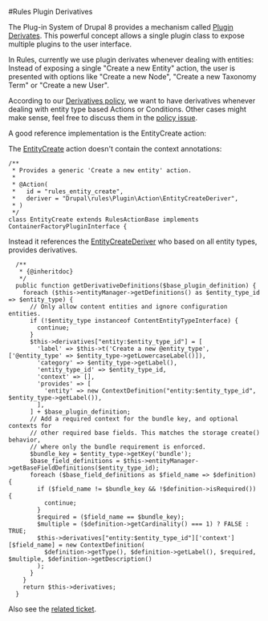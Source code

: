#Rules Plugin Derivatives

The Plug-in System of Drupal 8 provides a mechanism called [Plugin Derivates](https://www.drupal.org/node/1653226). This powerful concept allows a single plugin class to expose multiple plugins to the user interface.

In Rules, currently we use plugin derivates whenever dealing with entities: Instead of exposing a single "Create a new Entity" action, the user is presented with options like "Create a new Node", "Create a new Taxonomy Term" or "Create a new User".

According to our [Derivatives policy](https://www.drupal.org/node/2473169), we want to have derivatives whenever dealing with entity type based Actions or Conditions. Other cases might make sense, feel free to discuss them in the [policy issue](https://www.drupal.org/node/2473169).

A good reference implementation is the EntityCreate action:


The [EntityCreate](https://github.com/fago/rules/blob/8.x-3.x/src/Plugin/Action/EntityCreate.php) action doesn't contain the context annotations:

```
/**
 * Provides a generic 'Create a new entity' action.
 *
 * @Action(
 *   id = "rules_entity_create",
 *   deriver = "Drupal\rules\Plugin\Action\EntityCreateDeriver",
 * )
 */
class EntityCreate extends RulesActionBase implements ContainerFactoryPluginInterface {
```

Instead it references the [EntityCreateDeriver](https://github.com/fago/rules/blob/8.x-3.x/src/Plugin/Action/EntityCreateDeriver.php) who based on all entity types, provides derivatives.

```
  /**
   * {@inheritdoc}
   */
  public function getDerivativeDefinitions($base_plugin_definition) {
    foreach ($this->entityManager->getDefinitions() as $entity_type_id => $entity_type) {
      // Only allow content entities and ignore configuration entities.
      if (!$entity_type instanceof ContentEntityTypeInterface) {
        continue;
      }
      $this->derivatives["entity:$entity_type_id"] = [
        'label' => $this->t('Create a new @entity_type', ['@entity_type' => $entity_type->getLowercaseLabel()]),
        'category' => $entity_type->getLabel(),
        'entity_type_id' => $entity_type_id,
        'context' => [],
        'provides' => [
          'entity' => new ContextDefinition("entity:$entity_type_id", $entity_type->getLabel()),
        ],
      ] + $base_plugin_definition;
      // Add a required context for the bundle key, and optional contexts for
      // other required base fields. This matches the storage create() behavior,
      // where only the bundle requirement is enforced.
      $bundle_key = $entity_type->getKey('bundle');
      $base_field_definitions = $this->entityManager->getBaseFieldDefinitions($entity_type_id);
      foreach ($base_field_definitions as $field_name => $definition) {
        if ($field_name != $bundle_key && !$definition->isRequired()) {
          continue;
        }
        $required = ($field_name == $bundle_key);
        $multiple = ($definition->getCardinality() === 1) ? FALSE : TRUE;
        $this->derivatives["entity:$entity_type_id"]['context'][$field_name] = new ContextDefinition(
          $definition->getType(), $definition->getLabel(), $required, $multiple, $definition->getDescription()
        );
      }
    }
    return $this->derivatives;
  }
```

Also see the [related ticket](https://www.drupal.org/node/2409055).
